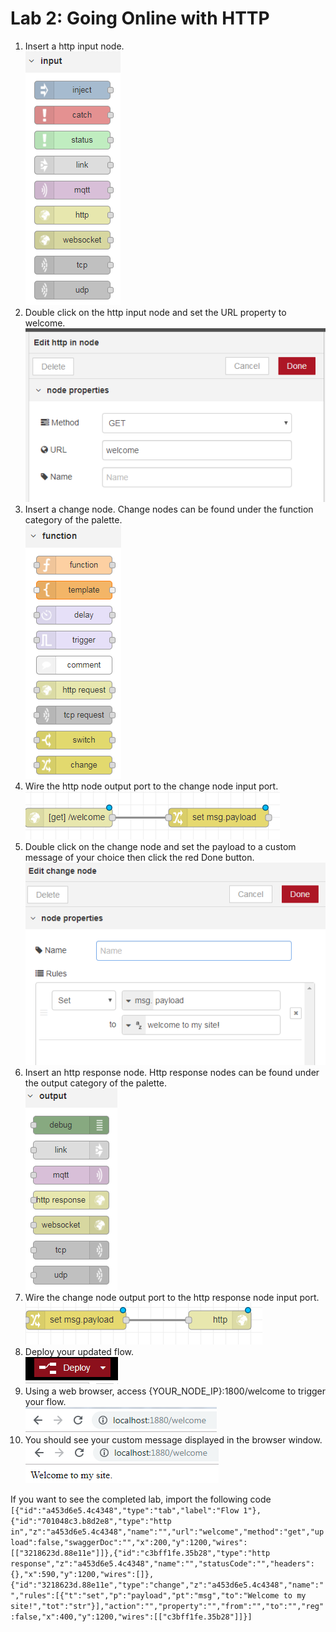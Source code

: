 # Lab 2: Going Online with HTTP
1.	Insert a http input node.   
![Inject Node](./images/inject-node-palette.png)
2.	Double click on the http input node and set the URL property to welcome.   
![Http input config](./images/http-input-node-config.png)
3.	Insert a change node. Change nodes can be found under the function category of the palette.   
![Change node](./images/change-node-palette.png)
4.	Wire the http node output port to the change node input port.   
![Change node wire](./images/change-wire-one.png)
5.	Double click on the change node and set the payload to a custom message of your choice then click the red Done button.   
![Change node config](./images/change-node-config.png)
6.	Insert an http response node. Http response nodes can be found under the output category of the palette.   
![HTTP Response node](./images/http-response-node-palette.png)
7.	Wire the change node output port to the http response node input port.   
![Change node wire](./images/change-wire-two.png)
8.	Deploy your updated flow.   
![Deploy button](./images/deploy-button.png)
9.	Using a web browser, access {YOUR_NODE_IP}:1800/welcome to trigger your flow.   
![URL](./images/welcome-url.png)
10.	You should see your custom message displayed in the browser window.   
![HTTP Response](./images/welcome-response.png)

If you want to see the completed lab, import the following code   
```[{"id":"a453d6e5.4c4348","type":"tab","label":"Flow 1"},{"id":"701048c3.b8d2e8","type":"http in","z":"a453d6e5.4c4348","name":"","url":"welcome","method":"get","upload":false,"swaggerDoc":"","x":200,"y":1200,"wires":[["3218623d.88e11e"]]},{"id":"c3bff1fe.35b28","type":"http response","z":"a453d6e5.4c4348","name":"","statusCode":"","headers":{},"x":590,"y":1200,"wires":[]},{"id":"3218623d.88e11e","type":"change","z":"a453d6e5.4c4348","name":"","rules":[{"t":"set","p":"payload","pt":"msg","to":"Welcome to my site!","tot":"str"}],"action":"","property":"","from":"","to":"","reg":false,"x":400,"y":1200,"wires":[["c3bff1fe.35b28"]]}]```